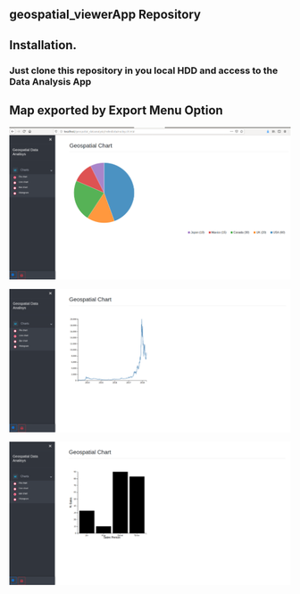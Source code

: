 ## geospatial_viewerApp Repository
## Installation.
### Just clone this repository in you local HDD and access to the Data Analysis App


 ## Map exported by Export Menu Option
  ![Image of Yaktocat](https://github.com/Canadian-Geospatial-Platform/geospatial_dataAnalysis/blob/master/img/sc01.png)

 
 
   ![Image of Yaktocat](https://github.com/Canadian-Geospatial-Platform/geospatial_dataAnalysis/blob/master/img/sc02.png)

 
 ![Image of Yaktocat](https://github.com/Canadian-Geospatial-Platform/geospatial_dataAnalysis/blob/master/img/sc03.png)
